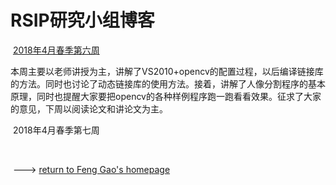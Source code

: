 #                RSIP研究小组博客

 

​        [2018年4月春季第六周](./20180406.html)

​        本周主要以老师讲授为主，讲解了VS2010+opencv的配置过程，以后编译链接库的方法。同时也讨论了动态链接库的使用方法。接着，讲解了人像分割程序的基本原理，同时也提醒大家要把opencv的各种样例程序跑一跑看看效果。征求了大家的意见，下周以阅读论文和讲论文为主。

​        2018年4月春季第七周

​        





​        ---> [return to Feng Gao's homepage](http://fenggao.sinaapp.com)

  